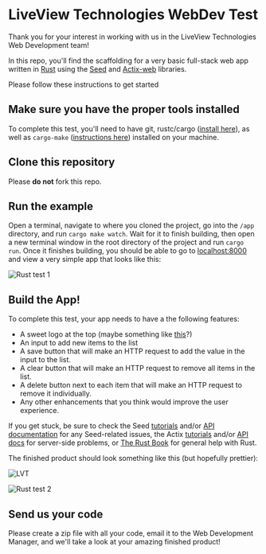 # LiveView Technologies WebDev Test
Thank you for your interest in working with us in the LiveView Technologies Web Development team!

In this repo, you'll find the scaffolding for a very basic full-stack web app written in [Rust](https://www.rust-lang.org/) using the [Seed](https://seed-rs.org/) and [Actix-web](https://actix.rs) libraries.

Please follow these instructions to get started

## Make sure you have the proper tools installed
To complete this test, you'll need to have git, rustc/cargo ([install here](https://rustup.rs/)), as well as `cargo-make` ([instructions here](https://github.com/sagiegurari/cargo-make)) installed on your machine. 

## Clone this repository
Please <b>do not</b> fork this repo.

## Run the example
Open a terminal, navigate to where you cloned the project, go into the `/app` directory, and run `cargo make watch`. Wait for it to finish building, then open a new terminal window in the root directory of the project and run `cargo run`. Once it finishes building, you should be able to go to [localhost:8000](http://localhost:8000) and view a very simple app that looks like this:

![Rust test 1](https://lvt-dev.s3-us-west-2.amazonaws.com/rust-test/rust-test-3.png)

## Build the App!
To complete this test, your app needs to have a the following features:
* A sweet logo at the top (maybe something like [this](https://cameras.liveviewtech.com/img/LVLogo_small.png)?)
* An input to add new items to the list
* A save button that will make an HTTP request to add the value in the input to the list.
* A clear button that will make an HTTP request to remove all items in the list.
* A delete button next to each item that will make an HTTP request to remove it individually.
* Any other enhancements that you think would improve the user experience.

If you get stuck, be sure to check the Seed [tutorials](https://seed-rs.org/) and/or [API documentation](https://docs.rs/seed/0.7.0/seed/) for any Seed-related issues, the Actix [tutorials](https://actix.rs/docs/) and/or [API docs](https://docs.rs/actix-web/3.0.2/actix_web/) for server-side problems, or [The Rust Book](https://doc.rust-lang.org/book/) for general help with Rust.

The finished product should look something like this (but hopefully prettier):

![LVT](https://cameras.liveviewtech.com/img/LVLogo_small.png)

![Rust test 2](https://lvt-dev.s3-us-west-2.amazonaws.com/rust-test/rust-test-2.gif)

## Send us your code
Please create a zip file with all your code, email it to the Web Development Manager, and we'll take a look at your amazing finished product!
